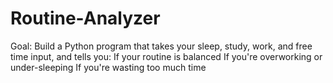 # Routine-Analyzer
Goal: Build a Python program that takes your sleep, study, work, and free time input, and tells you:      If your routine is balanced      If you're overworking or under-sleeping      If you're wasting too much time

